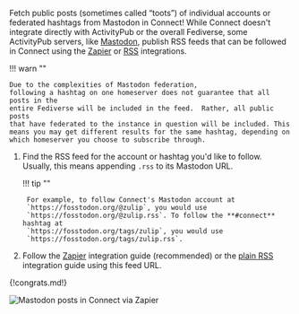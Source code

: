 Fetch public posts (sometimes called “toots”) of individual accounts or
federated hashtags from Mastodon in Connect! While Connect doesn't integrate
directly with ActivityPub or the overall Fediverse, some ActivityPub servers,
like [Mastodon](https://joinmastodon.org/), publish RSS feeds that can
be followed in Connect using the [Zapier][1] or [RSS][2] integrations.

!!! warn ""

    Due to the complexities of Mastodon federation,
    following a hashtag on one homeserver does not guarantee that all posts in the
    entire Fediverse will be included in the feed.  Rather, all public posts
    that have federated to the instance in question will be included. This
    means you may get different results for the same hashtag, depending on
    which homeserver you choose to subscribe through.

1. Find the RSS feed for the account or hashtag you'd like to follow. Usually,
   this means appending `.rss` to its Mastodon URL.

    !!! tip ""

        For example, to follow Connect's Mastodon account at
        `https://fosstodon.org/@zulip`, you would use
        `https://fosstodon.org/@zulip.rss`. To follow the **#connect** hashtag at
        `https://fosstodon.org/tags/zulip`, you would use
        `https://fosstodon.org/tags/zulip.rss`.

1. Follow the [Zapier][1] integration guide (recommended) or the [plain RSS][2]
   integration guide using this feed URL.

{!congrats.md!}

![Mastodon posts in Connect via Zapier](/static/images/integrations/mastodon/001.png)

[1]: ./zapier
[2]: ./rss
